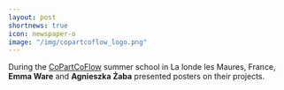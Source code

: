 ```yaml
---
layout: post
shortnews: true
icon: newspaper-o
image: "/img/copartcoflow_logo.png"
---
```


During the <a href="https://sites.google.com/view/copartcoflow/copartcoflow">CoPartCoFlow</a> 
  summer school in La londe les Maures, France,
  <b>Emma Ware</b> and <b>Agnieszka Żaba</b> presented posters on their projects.
